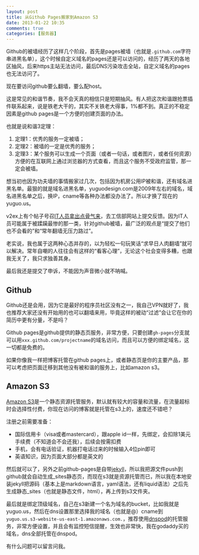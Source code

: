 ```yaml
---
layout: post
title: 从Github Pages搬家到Amazon S3
date: 2013-01-22 10:35
comments: true
categories: [服务器]
---
```


Github的被墙经历了这样几个阶段，首先是pages被墙（也就是`.github.com`字符串进黑名单），这个时候自定义域名的pages还是可以访问的，经历了两天的各地区抽风，后来https主站无法访问，最后DNS污染攻击全站，自定义域名的pages也无法访问了。

现在要访问github要么翻墙，要么配host。

这是常见的和谐节奏，我不会天真的相信只是短期抽风。有人把这次和谐跟抢票插件联系起来，说是铁老大干的，其实不关铁老大得事，1%都不到。真正的不稳定因素是github pages是一个方便的创建页面的办法。

也就是说和谐3定理：

1. 定理1：优秀的服务一定被墙；
2. 定理2：被墙的一定是优秀的服务；
3. 定理3：某个服务可以生成一个页面（或者一句话，或者图片，或者任何资源）方便的在互联网上通过浏览器的方式查看，而且这个服务不受政府监管，那一定会被墙。

想当初也因为功夫墙的事情搬家过几次，包括因为机房公用IP被和谐，还有域名进黑名单。最狠的就是域名进黑名单，yuguodesign.com是2009年左右的域名，域名进黑名单之后，换IP，cname等各种办法都没办法了。所以才换了现在的yuguo.us。

v2ex上有个帖子号召[IT人员拿出点骨气来](http://www.v2ex.com/t/58318)，去工信部网站上提交反馈。因为IT人员可能属于被蹂躏最惨的那一类，针对github被墙，最广泛的观点是“提交了他们也不会看的”和“常年翻墙无压力路过”。

老实说，我也属于这两种心态并存的，以为轻松一句玩笑话“求早日人肉翻墙”就可以解决。常年自嘲的人往往会有这样的“看客心理”，无论这个社会变得多糟，也跟我无关了，我只求独善其身。

最后我还是提交了申诉，不能因为声音微小就不呐喊。

Github
---

Github还是会用，因为它是最好的程序员社区没有之一，我自己VPN就好了，我也推荐大家还没有开始用的也可以翻墙来用，毕竟这样的被动“过滤”会让它在你的简历中更有分量，不是吗？

Github pages是github提供的静态页服务，非常方便，只要创建`gh-pages`分支就可以用`xxx.github.com/projectname`的域名访问，而且可以方便的绑定域名，这一切都是免费的。

如果你像我一样把博客托管在github pages上，或者静态页是你的主要产品，那可以考虑把页面迁移到其他没有被和谐的服务上，比如amazon s3。

Amazon S3
---

[Amazon S3](http://aws.amazon.com/cn/s3/)是一个静态资源托管服务，默认就有较大的容量和流量，在流量超标时会选择性付费，你现在访问的博客就是托管在s3上的，速度还不错吧？

注册之前需要准备：

* 国际信用卡（visa或者mastercard），跟apple id一样，先绑定，会扣除1美元手续费（不知道会不会还我），后续会按需扣费
* 手机，会有电话验证，机器打电话过来的时候输入4位pin即可
* 英语知识，因为页面大部分都是英文的

然后就可以了，另外之前github-pages是自带[jekyll](https://github.com/mojombo/jekyll)，所以我把源文件push到github就会自动生成_sites静态页，而现在s3就是资源托管而已，所以我在本地安装jekyll把源码（基本上是markdown语言，yaml语法，还有liquid语法）之后先生成静态_sites（也就是静态文件，html），再上传到s3文件夹。

最后就是绑定顶级域名，自己在s3新建一个名为域名的bucket，比如我就是yuguo.us，然后在dns设置那里选择我的域名（也就是@）cname到`yuguo.us.s3-website-us-east-1.amazonaws.com.`，推荐使用[dnspod](https://www.dnspod.cn)的托管服务，非常方便设置，并且会有监控短信提醒，生效也非常快，我在godaddy买的域名，dns全部托管在dnspod。

有什么问题可以留言问我。